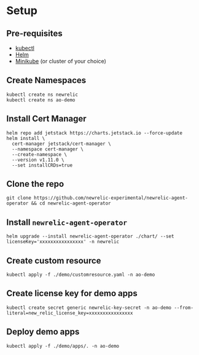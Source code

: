 # Setup

## Pre-requisites

- [kubectl](https://kubernetes.io/docs/tasks/tools/#kubectl)
- [Helm](https://helm.sh/)
- [Minikube](https://minikube.sigs.k8s.io/docs/start/) (or cluster of your choice)

## Create Namespaces
```
kubectl create ns newrelic
kubectl create ns ao-demo
```

## Install Cert Manager
```
helm repo add jetstack https://charts.jetstack.io --force-update
helm install \
  cert-manager jetstack/cert-manager \
  --namespace cert-manager \
  --create-namespace \
  --version v1.11.0 \
  --set installCRDs=true
```

## Clone the repo

```
git clone https://github.com/newrelic-experimental/newrelic-agent-operator && cd newrelic-agent-operator
```

## Install `newrelic-agent-operator`
```
helm upgrade --install newrelic-agent-operator ./chart/ --set licenseKey='xxxxxxxxxxxxxxxx' -n newrelic
```

## Create custom resource

```
kubectl apply -f ./demo/customresource.yaml -n ao-demo
```

## Create license key for demo apps
```
kubectl create secret generic newrelic-key-secret -n ao-demo --from-literal=new_relic_license_key=xxxxxxxxxxxxxxxx
```

## Deploy demo apps

```
kubectl apply -f ./demo/apps/. -n ao-demo
```
